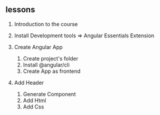 ## lessons
1. Introduction to the course
2. Install Development tools => Angular Essentials Extension
3. Create Angular App
    1. Create project's folder
    2. Install @angular/cli
    3. Create App as frontend

4. Add Header
    1. Generate Component
    2. Add Html
    3. Add Css